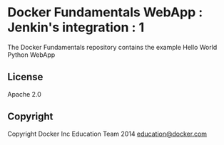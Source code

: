 Docker Fundamentals WebApp : Jenkin's integration : 1
===================================================

The Docker Fundamentals repository contains the example Hello World Python WebApp

## License

Apache 2.0

## Copyright

Copyright Docker Inc Education Team 2014 <education@docker.com>
